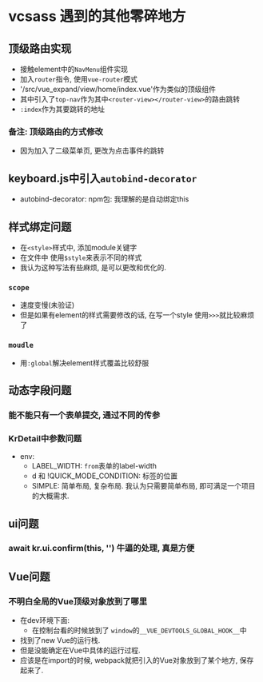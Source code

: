 # vcsass 遇到的其他零碎地方

## 顶级路由实现

* 接触element中的`NavMenu`组件实现
* 加入`router`指令, 使用`vue-router`模式
* '/src/vue_expand/view/home/index.vue'作为类似的顶级组件
* 其中引入了`top-nav`作为其中`<router-view></router-view>`的路由跳转
* `:index`作为其要跳转的地址

### 备注: 顶级路由的方式修改

* 因为加入了二级菜单页, 更改为点击事件的跳转

## keyboard.js中引入`autobind-decorator`

* autobind-decorator: npm包: 我理解的是自动绑定this

## 样式绑定问题

* 在`<style>`样式中, 添加module关键字
* 在文件中 使用`$style`来表示不同的样式
* 我认为这种写法有些麻烦, 是可以更改和优化的.

### `scope`

* 速度变慢(未验证)
* 但是如果有element的样式需要修改的话, 在写一个style 使用`>>>`就比较麻烦了

### `moudle`

* 用`:global`解决element样式覆盖比较舒服

## 动态字段问题

### 能不能只有一个表单提交, 通过不同的传参

### KrDetail中参数问题

* env:
  * LABEL_WIDTH: `from`表单的label-width
  * d 和 !QUICK_MODE_CONDITION: 标签的位置
  * SIMPLE: 简单布局, 复杂布局. 我认为只需要简单布局, 即可满足一个项目的大概需求.

## ui问题

### await kr.ui.confirm(this, '') 牛逼的处理, 真是方便

## Vue问题

### 不明白全局的Vue顶级对象放到了哪里

* 在dev环境下面:
  * 在控制台看的时候放到了 `window`的`__VUE_DEVTOOLS_GLOBAL_HOOK__`中
* 找到了new Vue的运行栈.
* 但是没能确定在Vue中具体的运行过程.
* 应该是在import的时候, webpack就把引入的Vue对象放到了某个地方, 保存起来了.